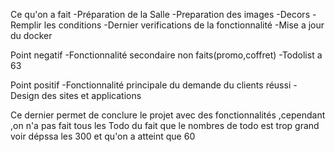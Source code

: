 Ce qu'on a fait
-Préparation de la Salle
-Preparation des images
-Decors 
-Remplir les conditions
-Dernier verifications de la fonctionnalité
-Mise a jour du docker

Point negatif
-Fonctionnalité secondaire non faits(promo,coffret)
-Todolist a 63 

Point positif 
-Fonctionnalité principale du demande du clients réussi
-Design des sites et applications

Ce dernier permet de conclure le projet avec des fonctionnalités ,cependant ,on n'a pas fait tous les Todo du fait que le nombres de todo est trop grand voir dépssa les 300 et qu'on a atteint que 60
